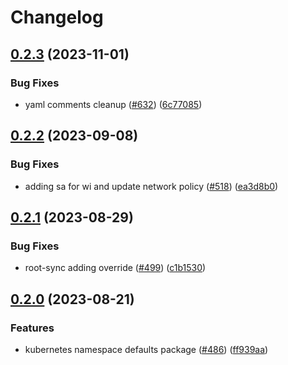 # Changelog

## [0.2.3](https://github.com/GoogleCloudPlatform/pubsec-declarative-toolkit/compare/solutions/gke/kubernetes/namespace-defaults/0.2.2...solutions/gke/kubernetes/namespace-defaults/0.2.3) (2023-11-01)


### Bug Fixes

* yaml comments cleanup ([#632](https://github.com/GoogleCloudPlatform/pubsec-declarative-toolkit/issues/632)) ([6c77085](https://github.com/GoogleCloudPlatform/pubsec-declarative-toolkit/commit/6c770850242590692365bbbf98222d94e53e5427))

## [0.2.2](https://github.com/GoogleCloudPlatform/pubsec-declarative-toolkit/compare/solutions/gke/kubernetes/namespace-defaults/0.2.1...solutions/gke/kubernetes/namespace-defaults/0.2.2) (2023-09-08)


### Bug Fixes

* adding sa for wi and update network policy ([#518](https://github.com/GoogleCloudPlatform/pubsec-declarative-toolkit/issues/518)) ([ea3d8b0](https://github.com/GoogleCloudPlatform/pubsec-declarative-toolkit/commit/ea3d8b02871c6c48a65e32a73fd92fdab2ecb03f))

## [0.2.1](https://github.com/GoogleCloudPlatform/pubsec-declarative-toolkit/compare/solutions/gke/kubernetes/namespace-defaults/0.2.0...solutions/gke/kubernetes/namespace-defaults/0.2.1) (2023-08-29)


### Bug Fixes

* root-sync adding override ([#499](https://github.com/GoogleCloudPlatform/pubsec-declarative-toolkit/issues/499)) ([c1b1530](https://github.com/GoogleCloudPlatform/pubsec-declarative-toolkit/commit/c1b153086e922b295c97aac72c5d31089ba04014))

## [0.2.0](https://github.com/GoogleCloudPlatform/pubsec-declarative-toolkit/compare/solutions/gke/kubernetes/namespace-defaults-v0.1.0...solutions/gke/kubernetes/namespace-defaults/0.2.0) (2023-08-21)


### Features

* kubernetes namespace defaults package ([#486](https://github.com/GoogleCloudPlatform/pubsec-declarative-toolkit/issues/486)) ([ff939aa](https://github.com/GoogleCloudPlatform/pubsec-declarative-toolkit/commit/ff939aa32c4641f24c40fd8d92ff74467f870d1e))
